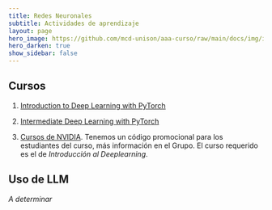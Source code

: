 ```yaml
---
title: Redes Neuronales 
subtitle: Actividades de aprendizaje
layout: page
hero_image: https://github.com/mcd-unison/aaa-curso/raw/main/docs/img/intro-banner.jpeg
hero_darken: true
show_sidebar: false
---
```


## Cursos

1. [Introduction to Deep Learning with PyTorch](https://www.datacamp.com/courses/introduction-to-deep-learning-with-pytorch)

2. [Intermediate Deep Learning with PyTorch](https://www.datacamp.com/courses/intermediate-deep-learning-with-pytorch)

3. [Cursos de NVIDIA](https://www.nvidia.com/en-us/training/online/). Tenemos un código promocional para los estudiantes del curso, más información en el Grupo. El curso requerido es el de *Introducción al Deeplearning*.

## Uso de LLM

*A determinar*